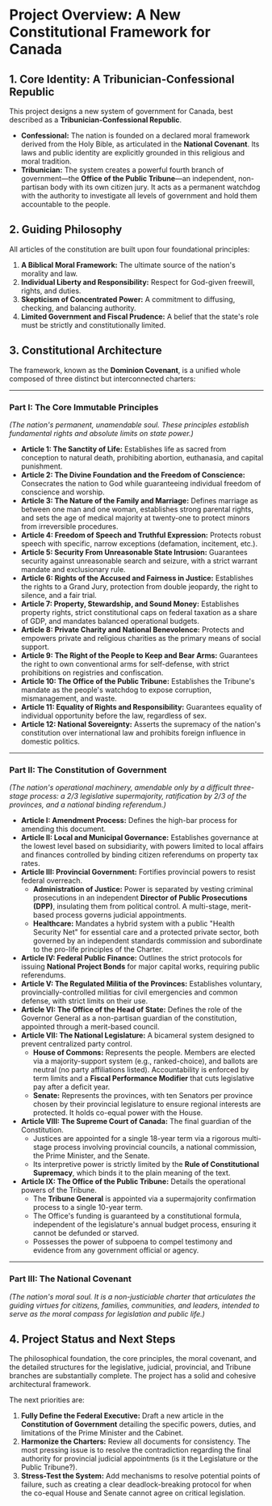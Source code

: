 # Project Overview: A New Constitutional Framework for Canada

## 1. Core Identity: A Tribunician-Confessional Republic

This project designs a new system of government for Canada, best described as a **Tribunician-Confessional Republic**.

*   **Confessional:** The nation is founded on a declared moral framework derived from the Holy Bible, as articulated in the **National Covenant**. Its laws and public identity are explicitly grounded in this religious and moral tradition.
*   **Tribunician:** The system creates a powerful fourth branch of government—the **Office of the Public Tribune**—an independent, non-partisan body with its own citizen jury. It acts as a permanent watchdog with the authority to investigate all levels of government and hold them accountable to the people.

## 2. Guiding Philosophy

All articles of the constitution are built upon four foundational principles:
1.  **A Biblical Moral Framework:** The ultimate source of the nation's morality and law.
2.  **Individual Liberty and Responsibility:** Respect for God-given freewill, rights, and duties.
3.  **Skepticism of Concentrated Power:** A commitment to diffusing, checking, and balancing authority.
4.  **Limited Government and Fiscal Prudence:** A belief that the state's role must be strictly and constitutionally limited.

## 3. Constitutional Architecture

The framework, known as the **Dominion Covenant**, is a unified whole composed of three distinct but interconnected charters:

---

### Part I: The Core Immutable Principles
*(The nation's permanent, unamendable soul. These principles establish fundamental rights and absolute limits on state power.)*

*   **Article 1: The Sanctity of Life:** Establishes life as sacred from conception to natural death, prohibiting abortion, euthanasia, and capital punishment.
*   **Article 2: The Divine Foundation and the Freedom of Conscience:** Consecrates the nation to God while guaranteeing individual freedom of conscience and worship.
*   **Article 3: The Nature of the Family and Marriage:** Defines marriage as between one man and one woman, establishes strong parental rights, and sets the age of medical majority at twenty-one to protect minors from irreversible procedures.
*   **Article 4: Freedom of Speech and Truthful Expression:** Protects robust speech with specific, narrow exceptions (defamation, incitement, etc.).
*   **Article 5: Security From Unreasonable State Intrusion:** Guarantees security against unreasonable search and seizure, with a strict warrant mandate and exclusionary rule.
*   **Article 6: Rights of the Accused and Fairness in Justice:** Establishes the rights to a Grand Jury, protection from double jeopardy, the right to silence, and a fair trial.
*   **Article 7: Property, Stewardship, and Sound Money:** Establishes property rights, strict constitutional caps on federal taxation as a share of GDP, and mandates balanced operational budgets.
*   **Article 8: Private Charity and National Benevolence:** Protects and empowers private and religious charities as the primary means of social support.
*   **Article 9: The Right of the People to Keep and Bear Arms:** Guarantees the right to own conventional arms for self-defense, with strict prohibitions on registries and confiscation.
*   **Article 10: The Office of the Public Tribune:** Establishes the Tribune's mandate as the people's watchdog to expose corruption, mismanagement, and waste.
*   **Article 11: Equality of Rights and Responsibility:** Guarantees equality of individual opportunity before the law, regardless of sex.
*   **Article 12: National Sovereignty:** Asserts the supremacy of the nation's constitution over international law and prohibits foreign influence in domestic politics.

---

### Part II: The Constitution of Government
*(The nation's operational machinery, amendable only by a difficult three-stage process: a 2/3 legislative supermajority, ratification by 2/3 of the provinces, and a national binding referendum.)*

*   **Article I: Amendment Process:** Defines the high-bar process for amending this document.
*   **Article II: Local and Municipal Governance:** Establishes governance at the lowest level based on subsidiarity, with powers limited to local affairs and finances controlled by binding citizen referendums on property tax rates.
*   **Article III: Provincial Government:** Fortifies provincial powers to resist federal overreach.
    *   **Administration of Justice:** Power is separated by vesting criminal prosecutions in an independent **Director of Public Prosecutions (DPP)**, insulating them from political control. A multi-stage, merit-based process governs judicial appointments.
    *   **Healthcare:** Mandates a hybrid system with a public "Health Security Net" for essential care and a protected private sector, both governed by an independent standards commission and subordinate to the pro-life principles of the Charter.
*   **Article IV: Federal Public Finance:** Outlines the strict protocols for issuing **National Project Bonds** for major capital works, requiring public referendums.
*   **Article V: The Regulated Militia of the Provinces:** Establishes voluntary, provincially-controlled militias for civil emergencies and common defense, with strict limits on their use.
*   **Article VI: The Office of the Head of State:** Defines the role of the Governor General as a non-partisan guardian of the constitution, appointed through a merit-based council.
*   **Article VII: The National Legislature:** A bicameral system designed to prevent centralized party control.
    *   **House of Commons:** Represents the people. Members are elected via a majority-support system (e.g., ranked-choice), and ballots are neutral (no party affiliations listed). Accountability is enforced by term limits and a **Fiscal Performance Modifier** that cuts legislative pay after a deficit year.
    *   **Senate:** Represents the provinces, with ten Senators per province chosen by their provincial legislature to ensure regional interests are protected. It holds co-equal power with the House.
*   **Article VIII: The Supreme Court of Canada:** The final guardian of the Constitution.
    *   Justices are appointed for a single 18-year term via a rigorous multi-stage process involving provincial councils, a national commission, the Prime Minister, and the Senate.
    *   Its interpretive power is strictly limited by the **Rule of Constitutional Supremacy**, which binds it to the plain meaning of the text.
*   **Article IX: The Office of the Public Tribune:** Details the operational powers of the Tribune.
    *   The **Tribune General** is appointed via a supermajority confirmation process to a single 10-year term.
    *   The Office's funding is guaranteed by a constitutional formula, independent of the legislature's annual budget process, ensuring it cannot be defunded or starved.
    *   Possesses the power of subpoena to compel testimony and evidence from any government official or agency.

---

### Part III: The National Covenant
*(The nation's moral soul. It is a non-justiciable charter that articulates the guiding virtues for citizens, families, communities, and leaders, intended to serve as the moral compass for legislation and public life.)*

## 4. Project Status and Next Steps

The philosophical foundation, the core principles, the moral covenant, and the detailed structures for the legislative, judicial, provincial, and Tribune branches are substantially complete. The project has a solid and cohesive architectural framework.

The next priorities are:

1.  **Fully Define the Federal Executive:** Draft a new article in the **Constitution of Government** detailing the specific powers, duties, and limitations of the Prime Minister and the Cabinet.
2.  **Harmonize the Charters:** Review all documents for consistency. The most pressing issue is to resolve the contradiction regarding the final authority for provincial judicial appointments (is it the Legislature or the Public Tribune?).
3.  **Stress-Test the System:** Add mechanisms to resolve potential points of failure, such as creating a clear deadlock-breaking protocol for when the co-equal House and Senate cannot agree on critical legislation.